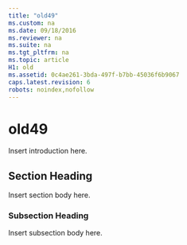 ```yaml
---
title: "old49"
ms.custom: na
ms.date: 09/18/2016
ms.reviewer: na
ms.suite: na
ms.tgt_pltfrm: na
ms.topic: article
H1: old
ms.assetid: 0c4ae261-3bda-497f-b7bb-45036f6b9067
caps.latest.revision: 6
robots: noindex,nofollow
---
```

# old49
Insert introduction here.  
  
## Section Heading  
 Insert section body here.  
  
### Subsection Heading  
 Insert subsection body here.